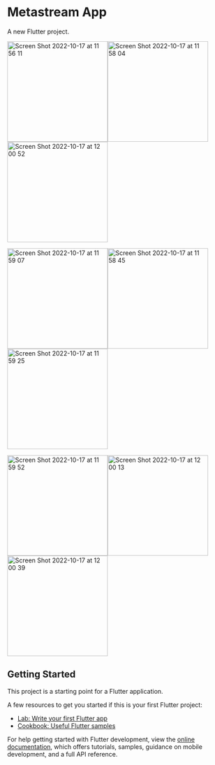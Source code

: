# Metastream App

A new Flutter project.

<img width="230" alt="Screen Shot 2022-10-17 at 11 56 11" src="https://user-images.githubusercontent.com/88277970/196094242-a60b72d1-c019-416d-93ae-a256accf8573.png"><img width="230" alt="Screen Shot 2022-10-17 at 11 58 04" src="https://user-images.githubusercontent.com/88277970/196094293-b24eb84b-69ac-420a-a838-e56308e31104.png"><img width="230" alt="Screen Shot 2022-10-17 at 12 00 52" src="https://user-images.githubusercontent.com/88277970/196094394-1c652dd4-d3de-4d9e-aa54-e977e41fa44d.png">

<img width="230" alt="Screen Shot 2022-10-17 at 11 59 07" src="https://user-images.githubusercontent.com/88277970/196094900-d7f80b70-a05b-49c0-ac7f-d46adc0e1fd9.png"><img width="230" alt="Screen Shot 2022-10-17 at 11 58 45" src="https://user-images.githubusercontent.com/88277970/196094910-6c153edf-70a0-4b1b-b4b0-10d9a5769384.png"><img width="230" alt="Screen Shot 2022-10-17 at 11 59 25" src="https://user-images.githubusercontent.com/88277970/196094926-d3b260cd-a4e2-42d6-8e90-7e96e64962ad.png">

<img width="230" alt="Screen Shot 2022-10-17 at 11 59 52" src="https://user-images.githubusercontent.com/88277970/196094933-2a510960-2a4f-483e-bdf0-183758d5243d.png"><img width="230" alt="Screen Shot 2022-10-17 at 12 00 13" src="https://user-images.githubusercontent.com/88277970/196094945-30bbd7b1-f5df-436f-934b-9043e6c55318.png"><img width="230" alt="Screen Shot 2022-10-17 at 12 00 39" src="https://user-images.githubusercontent.com/88277970/196095066-e6865b95-ff11-4e6e-b753-c5d73a981fc3.png">



## Getting Started

This project is a starting point for a Flutter application.

A few resources to get you started if this is your first Flutter project:

- [Lab: Write your first Flutter app](https://docs.flutter.dev/get-started/codelab)
- [Cookbook: Useful Flutter samples](https://docs.flutter.dev/cookbook)

For help getting started with Flutter development, view the
[online documentation](https://docs.flutter.dev/), which offers tutorials,
samples, guidance on mobile development, and a full API reference.

